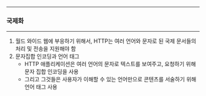 -----
### 국제화
-----
1. 월드 와이드 웹에 부응하기 위해서, HTTP는 여러 언어와 문자로 된 국제 문서들의 처리 및 전송을 지원해야 함
2. 문자집합 인코딩과 언어 태그
   - HTTP 애플리케이션은 여러 언어의 문자로 텍스트를 보여주고, 요청하기 위해 문자 집합 인코딩을 사용
   - 그리고 그것들은 사용자가 이해할 수 있는 언어만으로 콘텐츠를 서술하기 위해 언어 태그 사용


